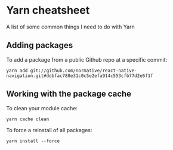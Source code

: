 # Yarn cheatsheet
A list of some common things I need to do with Yarn

## Adding packages
To add a package from a public Github repo at a specific commit:
```
yarn add git://github.com/normative/react-native-navigation.git#ddbfac788e31c0c5e2efa914c553cfb77d2e6f1f
```

## Working with the package cache
To clean your module cache:
```
yarn cache clean
```

To force a reinstall of all packages:
```
yarn install --force
```
